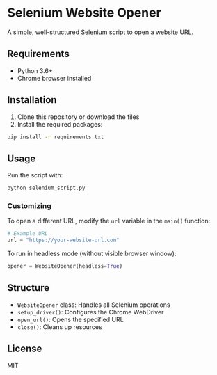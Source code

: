 # Selenium Website Opener

A simple, well-structured Selenium script to open a website URL.

## Requirements

- Python 3.6+
- Chrome browser installed

## Installation

1. Clone this repository or download the files
2. Install the required packages:

```bash
pip install -r requirements.txt
```

## Usage

Run the script with:

```bash
python selenium_script.py
```

### Customizing

To open a different URL, modify the `url` variable in the `main()` function:

```python
# Example URL
url = "https://your-website-url.com"
```

To run in headless mode (without visible browser window):

```python
opener = WebsiteOpener(headless=True)
```

## Structure

- `WebsiteOpener` class: Handles all Selenium operations
- `setup_driver()`: Configures the Chrome WebDriver
- `open_url()`: Opens the specified URL
- `close()`: Cleans up resources

## License

MIT 